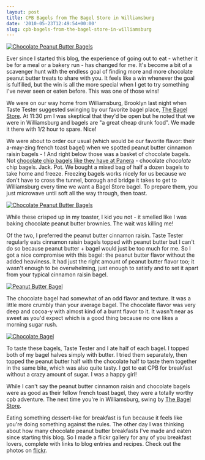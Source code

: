 ```yaml
---
layout: post
title: CPB Bagels from The Bagel Store in Williamsburg
date: '2010-05-23T12:49:54+00:00'
slug: cpb-bagels-from-the-bagel-store-in-williamsburg
---
```

<a href="http://www.flickr.com/photos/kstar810/4632026930/"><img src="http://farm5.static.flickr.com/4035/4632026930_0a587ef930.jpg" alt="Chocolate Peanut Butter Bagels" /></a>

Ever since I started this blog, the experience of going out to eat - whether it be for a meal or a bakery run - has changed for me. It's become a bit of a scavenger hunt with the endless goal of finding more and more chocolate peanut butter treats to share with you. It feels like a win whenever the goal is fulfilled, but the win is all the more special when I get to try something I've never seen or eaten before. This was one of those wins!

We were on our way home from Williamsburg, Brooklyn last night when Taste Tester suggested swinging by our favorite bagel place, <a href="http://www.yelp.com/biz/the-bagel-store-brooklyn">The Bagel Store</a>. At 11:30 pm I was skeptical that they'd be open but he noted that we were in Williamsburg and bagels are "a great cheap drunk food". We made it there with 1/2 hour to spare. Nice!

We were about to order our usual (which would be our favorite flavor: their a-may-zing french toast bagel) when we spotted peanut butter cinnamon raisin bagels - ! And right below those was a basket of chocolate bagels. Not <a href="http://www.cpbgallery.com/2008/09/08/paneras-chocolate-chip-bagel-with-homemade-peanut-butter-cream-cheese-spread/">chocolate chip bagels like they have at Panera</a> - chocolate <em>chocolate</em> chip bagels. Jack. Pot. We bought a mixed bag of half a dozen bagels to take home and freeze. Freezing bagels works nicely for us because we don't have to cross the tunnel, borough and bridge it takes to get to Williamsburg every time we want a Bagel Store bagel. To prepare them, you just microwave until soft all the way through, then toast.

<a href="http://www.flickr.com/photos/kstar810/4632027600/in/photostream"><img src="http://farm4.static.flickr.com/3334/4632027600_89a882d8b4.jpg" alt="Chocolate Peanut Butter Bagels" /></a>

While these crisped up in my toaster, I kid you not - it smelled like I was baking chocolate peanut butter brownies. The wait was killing me!

Of the two, I preferred the peanut butter cinnamon raisin. Taste Tester regularly eats cinnamon raisin bagels topped with peanut butter but I can't do so because peanut butter + bagel would just be too much for me. So I got a nice compromise with this bagel: the peanut butter flavor without the added heaviness. It had just the right amount of peanut butter flavor too; it wasn't enough to be overwhelming, just enough to satisfy and to set it apart from your typical cinnamon raisin bagel.

<a href="http://www.flickr.com/photos/kstar810/4632028422/in/photostream"><img src="http://farm5.static.flickr.com/4021/4632028422_cfdcd38889.jpg" alt="Peanut Butter Bagel" /></a>

The chocolate bagel had somewhat of an odd flavor and texture. It was a little more crumbly than your average bagel. The chocolate flavor was very deep and cocoa-y with almost kind of a burnt flavor to it. It wasn't near as sweet as you'd expect which is a good thing because no one likes a morning sugar rush.

<a href="http://www.flickr.com/photos/kstar810/4631430241/in/photostream"><img src="http://farm5.static.flickr.com/4015/4631430241_d26334e582.jpg" alt="Chocolate Bagel" /></a>

To taste these bagels, Taste Tester and I ate half of each bagel. I topped both of my bagel halves simply with butter. I tried them separately, then topped the peanut butter half with the chocolate half to taste them together in the same bite, which was also quite tasty. I got to eat CPB for breakfast without a crazy amount of sugar. I was a happy girl! 

While I can't say the peanut butter cinnamon raisin and chocolate bagels were as good as their fellow french toast bagel, they were a totally worthy cpb adventure. The next time you're in Williamsburg, swing by <a href="http://www.yelp.com/biz/the-bagel-store-brooklyn">The Bagel Store</a>.

Eating something dessert-like for breakfast is fun because it feels like you're doing something against the rules. The other day I was thinking about how many chocolate peanut butter breakfasts I've made and eaten since starting this blog. So I made a flickr gallery for any of you breakfast lovers, complete with links to blog entries and recipes. Check out the photos on <a href="http://www.flickr.com/photos/kstar810/sets/72157624045848512/">flickr</a>.
